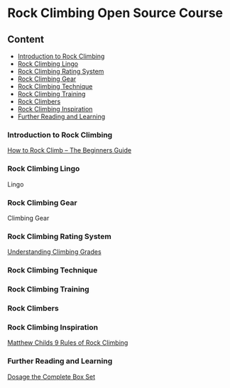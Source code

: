 # Rock Climbing Open Source Course

## Content
- [Introduction to Rock Climbing](#introduction-to-rock-climbing)
- [Rock Climbing Lingo](#rock-climbing-lingo)
- [Rock Climbing Rating System](#rock-climbing-rating-system)
- [Rock Climbing Gear](#rock-climbing-gear)
- [Rock Climbing Technique](#rock-climbing-technique)
- [Rock Climbing Training](#rock-climbing-training)
- [Rock Climbers](#rock-climbers)
- [Rock Climbing Inspiration](#rock-climbing-inspiration)
- [Further Reading and Learning](#further-reading-and-learning)

### Introduction to Rock Climbing
[How to Rock Climb – The Beginners Guide](http://expertenough.com/690/rock-climbing)

### Rock Climbing Lingo
Lingo

### Rock Climbing Gear
Climbing Gear

### Rock Climbing Rating System
[Understanding Climbing Grades](http://www.climbing.com/skills/unsent-understanding-climbing-grades/)

### Rock Climbing Technique

### Rock Climbing Training

### Rock Climbers

### Rock Climbing Inspiration
[Matthew Childs 9 Rules of Rock Climbing](https://www.ted.com/talks/matthew_childs_9_rules_of_rock_climbing#t-31881)

### Further Reading and Learning
[Dosage the Complete Box Set](https://goo.gl/C68p8J)


